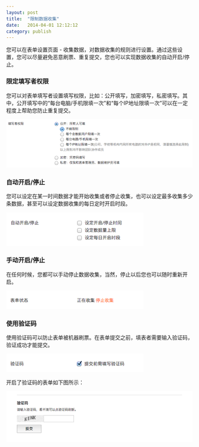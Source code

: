 ```yaml
---
layout: post
title:  "限制数据收集"
date:   2014-04-01 12:12:12
category: publish
---
```


您可以在表单设置页面 - 收集数据，对数据收集的规则进行设置。通过这些设置，您可以尽量避免恶意刷票、重复提交，您也可以实现数据收集的自动开启/停止。

### 限定填写者权限
您可以对表单填写者设置填写权限，比如：公开填写，加密填写，私密填写。其中，公开填写中的“每台电脑/手机限填一次”和“每个IP地址限填一次”可以在一定程度上帮助您防止重复提交。
	
![填写者权限](/images/collecting-data-1.png)

### 自动开启/停止
您可以设定在某一时间数据才能开始收集或者停止收集，也可以设定最多收集多少条数据，甚至可以设定数据收集的每日定时开启时段。
	
![自动开启/停止](/images/collecting-data-2.png)

### 手动开启/停止
在任何时候，您都可以手动停止数据收集，当然，停止以后您也可以随时重新开启。
	
![手动开启/停止](/images/collecting-data-3.png)

### 使用验证码
使用验证码可以防止表单被机器刷票。在表单提交之前，填表者需要输入验证码，验证成功才能提交。
	
![验证码开启](/images/collecting-data-4.png)
	
开启了验证码的表单如下图所示：
	
![开启了验证码的表单](/images/collecting-data-5.png)
